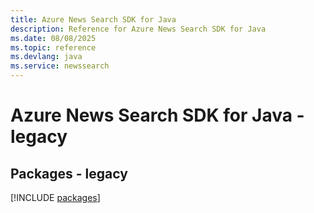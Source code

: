 ```yaml
---
title: Azure News Search SDK for Java
description: Reference for Azure News Search SDK for Java
ms.date: 08/08/2025
ms.topic: reference
ms.devlang: java
ms.service: newssearch
---
```

# Azure News Search SDK for Java - legacy
## Packages - legacy
[!INCLUDE [packages](news-search-index.md)]